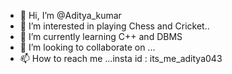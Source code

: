- 👋 Hi, I’m @Aditya_kumar
- 👀 I’m interested in playing Chess and Cricket..
- 🌱 I’m currently learning C++ and DBMS
- 💞️ I’m looking to collaborate on ...
- 📫 How to reach me ...insta id : its_me_aditya043

<!---
Aditya-043/Aditya-043 is a ✨ special ✨ repository because its `README.md` (this file) appears on your GitHub profile.
You can click the Preview link to take a look at your changes.
--->
